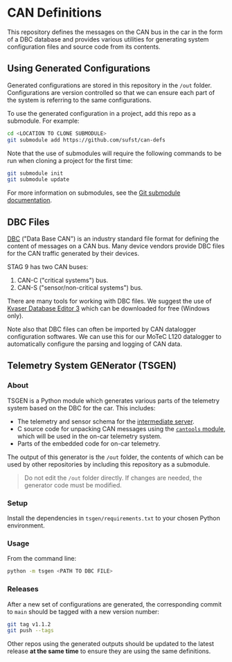 # CAN Definitions

This repository defines the messages on the CAN bus in the car in the form of
a DBC database and provides various utilities for generating system
configuration files and source code from its contents.

## Using Generated Configurations

Generated configurations are stored in this repository in the `/out` folder. 
Configurations are version controlled so that we can ensure each part of the
system is referring to the same configurations.

To use the generated configuration in a project, add this repo as a submodule.
For example:

```sh
cd <LOCATION TO CLONE SUBMODULE>
git submodule add https://github.com/sufst/can-defs
```

Note that the use of submodules will require the following commands to be run
when cloning a project for the first time:

```sh
git submodule init
git submodule update
```

For more information on submodules, see the [Git submodule documentation](https://git-scm.com/book/en/v2/Git-Tools-Submodules).

## DBC Files

[DBC](https://www.csselectronics.com/pages/can-dbc-file-database-intro) ("Data 
Base CAN") is an industry standard file format for defining the content of 
messages on a CAN bus. Many device vendors provide DBC files for the CAN traffic
generated by their devices.

STAG 9 has two CAN buses:

1. CAN-C ("critical systems") bus.
2. CAN-S ("sensor/non-critical systems") bus.

There are many tools for working with DBC files. We suggest the use of
[Kvaser Database Editor 3](https://www.kvaser.com/download/) which can be
downloaded for free (Windows only).

Note also that DBC files can often be imported by CAN datalogger configuration 
softwares. We can use this for our MoTeC L120 datalogger to automatically 
configure the parsing and logging of CAN data.

## Telemetry System GENerator (TSGEN) 

### About
TSGEN is a Python module which generates various parts of the telemetry system
based on the DBC for the car. This includes:

- The telemetry and sensor schema for the [intermediate server](https://github.com/sufst/intermediate-server).
- C source code for unpacking CAN messages using the [`cantools` module](https://pypi.org/project/cantools/),
  which will be used in the on-car telemetry system.
- Parts of the embedded code for on-car telemetry.

The output of this generator is the `/out` folder, the contents of which can be used by other repositories by including this repository as a submodule.

> Do not edit the `/out` folder directly. If changes are needed, the generator
  code must be modified.

### Setup

Install the dependencies in `tsgen/requirements.txt` to your chosen Python
environment.

### Usage

From the command line:

```sh
python -m tsgen <PATH TO DBC FILE>
```

### Releases
After a new set of configurations are generated, the corresponding commit to `main` should be tagged with a new version number:

```sh
git tag v1.1.2
git push --tags
```

Other repos using the generated outputs should be updated to the latest release **at the same time** to ensure they are using the same definitions.
